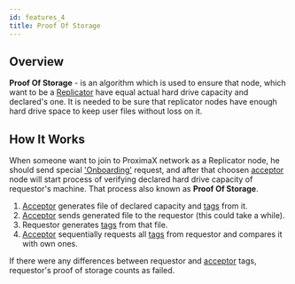 ```yaml
---
id: features_4
title: Proof Of Storage
---
```



## Overview

**Proof Of Storage** - is an algorithm which is used to ensure that node, which want to be a [Replicator](features_3.md) have equal actual hard drive capacity and declared's one. It is needed to be sure that replicator nodes have enough hard drive space to keep user files without loss on it.

## How It Works

When someone want to join to ProximaX network as a Replicator node, he should send special ['Onboarding']() request, and after that choosen [acceptor](features_1.md) node will start process of verifying declared hard drive capacity of requestor's machine. That process also known as **Proof Of Storage**.


1. [Acceptor](features_1.md) generates file of declared capacity and [tags](features_9.md) from it.
2. [Acceptor](features_1.md) sends generated file to the requestor (this could take a while).
3. Requestor generates [tags](features_9.md) from that file.
4. [Acceptor](features_1.md) sequentially requests all [tags](features_9.md) from requestor and compares it with own ones.

If there were any differences between requestor and [acceptor](features_1.md) tags, requestor's proof of storage counts as failed.

